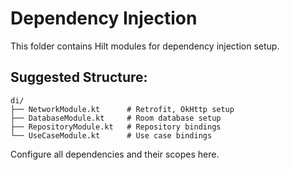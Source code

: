 # Dependency Injection

This folder contains Hilt modules for dependency injection setup.

## Suggested Structure:
```
di/
├── NetworkModule.kt      # Retrofit, OkHttp setup
├── DatabaseModule.kt     # Room database setup
├── RepositoryModule.kt   # Repository bindings
└── UseCaseModule.kt      # Use case bindings
```

Configure all dependencies and their scopes here.